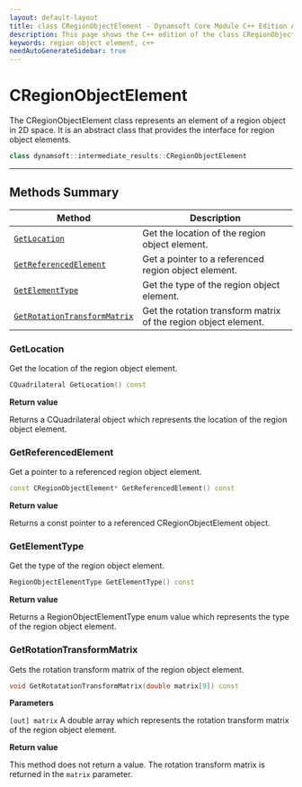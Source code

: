 ```yaml
---
layout: default-layout
title: class CRegionObjectElement - Dynamsoft Core Module C++ Edition API Reference
description: This page shows the C++ edition of the class CRegionObjectElement in Dynamsoft Core Module.
keywords: region object element, c++
needAutoGenerateSidebar: true
---
```


# CRegionObjectElement

The CRegionObjectElement class represents an element of a region object in 2D space. It is an abstract class that provides the interface for region object elements.

```cpp
class dynamsoft::intermediate_results::CRegionObjectElement 
```

---

## Methods Summary

| Method               | Description |
|----------------------|-------------|
| [`GetLocation`](#getlocation) | Get the location of the region object element. |
| [`GetReferencedElement`](#getreferencedelement) | Get a pointer to a referenced region object element. |
| [`GetElementType`](#getelementtype) | Get the type of the region object element. |
| [`GetRotationTransformMatrix`](#getrotationtransformmatrix) | Get the rotation transform matrix of the region object element. |

### GetLocation

Get the location of the region object element.

```cpp
CQuadrilateral GetLocation() const
```

**Return value**

Returns a CQuadrilateral object which represents the location of the region object element.

### GetReferencedElement

Get a pointer to a referenced region object element.

```cpp
const CRegionObjectElement* GetReferencedElement() const
```

**Return value**

Returns a const pointer to a referenced CRegionObjectElement object.

### GetElementType

Get the type of the region object element.

```cpp
RegionObjectElementType GetElementType() const
```

**Return value**

Returns a RegionObjectElementType enum value which represents the type of the region object element.

### GetRotationTransformMatrix

Gets the rotation transform matrix of the region object element.

```cpp
void GetRotatationTransformMatrix(double matrix[9]) const
```

**Parameters**

`[out] matrix` A double array which represents the rotation transform matrix of the region object element.

**Return value**

This method does not return a value. The rotation transform matrix is returned in the `matrix` parameter.
